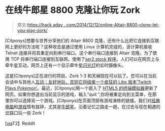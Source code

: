# 在线牛郎星 8800 克隆让你玩 Zork

> 原文:[https://hack aday . com/2014/12/12/online-Altair-8800-clone-let-you-play-zork/](https://hackaday.com/2014/12/12/online-altair-8800-clone-lets-you-play-zork/)

[Citponys]想要与世界分享他们的 Altair 8800 克隆，还有什么比把它连接到互联网上更好的方法呢？这种攻击是通过使用 Linux 计算机完成的，该计算机接收 Telnet 连接并将其重定向到串行端口。这个串行端口连接到 Altair 克隆。为了使用 TCP 将串行端口连接到互联网，使用了[ser2 stock 程序](https://github.com/nutechsoftware/ser2sock)。人们可以在网页上与牵牛星互动，网页上还有一个显示牵牛星[闪光灯](http://en.wikipedia.org/wiki/Blinkenlights)的实时摄像头。

这是[Citponys]正在进行的项目。Zork 1-3 和天梯现在可以玩了。您可以在当前会话中与其他人[互动；友好地玩，否则它将结束一个疯狂的 Libs 版本](http://www.reddit.com/r/retrobattlestations/comments/2anysb/remeber_my_online_altair_8800_clone_you_can_now/)[‘Twitch Plays Pokemon’](hackaday.com/2014/02/26/twitch-plays-pokemon-better-than-prime-time-tv/)。最近，[Citponys]用一个嵌入了 [HTML5 的终端模拟器](http://www.reddit.com/r/retrobattlestations/comments/2o1w4b/i_updated_my_altair_8800_page_to_include_a_html5/)更新了网页。如果你想退出当前显示的游戏，输入“quit ”,你将被重定向到主菜单，在那里你可以选择另一个游戏。[Citponys]在页面顶部有游戏演练的链接。我们对[经典电脑](hackaday.com/2006/11/25/return-of-the-altair/)和[游戏](hackaday.com/2014/11/29/the-zork-virtual-machine-implemented-in-hardware/)情有独钟，尤其是[牛郎星](hackaday.com/2010/04/26/altair-8800-pc-case-can-emulate-the-original-hardware/)。沿着记忆之路走一趟，在过去与现在相遇的岔路口玩一些 Zork！

[[via](http://www.reddit.com/r/retrobattlestations/comments/2gjpjp/basic_week_3_altair_8800_i_know_i_am_too_late/)T2】Reddit